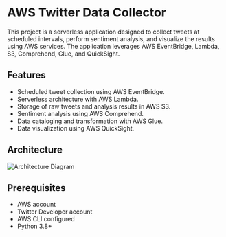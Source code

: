 # AWS Twitter Data Collector

This project is a serverless application designed to collect tweets at scheduled intervals, perform sentiment analysis, and visualize the results using AWS services. The application leverages AWS EventBridge, Lambda, S3, Comprehend, Glue, and QuickSight.

## Features
- Scheduled tweet collection using AWS EventBridge.
- Serverless architecture with AWS Lambda.
- Storage of raw tweets and analysis results in AWS S3.
- Sentiment analysis using AWS Comprehend.
- Data cataloging and transformation with AWS Glue.
- Data visualization using AWS QuickSight.

## Architecture
![Architecture Diagram](link-to-your-architecture-diagram)

## Prerequisites
- AWS account
- Twitter Developer account
- AWS CLI configured
- Python 3.8+
